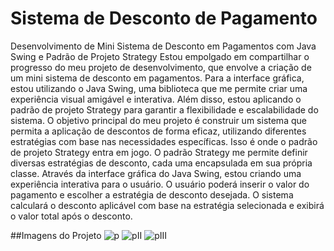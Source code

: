 # Sistema de Desconto de Pagamento
Desenvolvimento de Mini Sistema de Desconto em Pagamentos com Java Swing e Padrão de Projeto Strategy
Estou empolgado em compartilhar o progresso do meu projeto de desenvolvimento, que envolve a criação de um mini sistema de desconto em pagamentos. Para a interface gráfica, estou utilizando o Java Swing, uma biblioteca que me permite criar uma experiência visual amigável e interativa. Além disso, estou aplicando o padrão de projeto Strategy para garantir a flexibilidade e escalabilidade do sistema.
O objetivo principal do meu projeto é construir um sistema que permita a aplicação de descontos de forma eficaz, utilizando diferentes estratégias com base nas necessidades específicas. Isso é onde o padrão de projeto Strategy entra em jogo.
O padrão Strategy me permite definir diversas estratégias de desconto, cada uma encapsulada em sua própria classe.
Através da interface gráfica do Java Swing, estou criando uma experiência interativa para o usuário. O usuário poderá inserir o valor do pagamento e escolher a estratégia de desconto desejada. O sistema calculará o desconto aplicável com base na estratégia selecionada e exibirá o valor total após o desconto.

##Imagens do Projeto
![p](https://github.com/mariabernardes23/atividade-gitHubIII/assets/99373514/e1a239db-56dc-4c8d-8d69-5746fe99a249)
![pII](https://github.com/mariabernardes23/atividade-gitHubIII/assets/99373514/c5770d6e-e4a6-4c7a-86e9-caba67fe8fa8)
![pIII](https://github.com/mariabernardes23/atividade-gitHubIII/assets/99373514/2ee340a0-2e9a-43de-8b3c-84a5fc988408)


